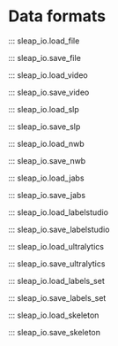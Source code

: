 # Data formats

::: sleap_io.load_file

::: sleap_io.save_file

::: sleap_io.load_video

::: sleap_io.save_video

::: sleap_io.load_slp

::: sleap_io.save_slp

::: sleap_io.load_nwb

::: sleap_io.save_nwb

::: sleap_io.load_jabs

::: sleap_io.save_jabs

::: sleap_io.load_labelstudio

::: sleap_io.save_labelstudio

::: sleap_io.load_ultralytics

::: sleap_io.save_ultralytics

::: sleap_io.load_labels_set

::: sleap_io.save_labels_set

::: sleap_io.load_skeleton

::: sleap_io.save_skeleton